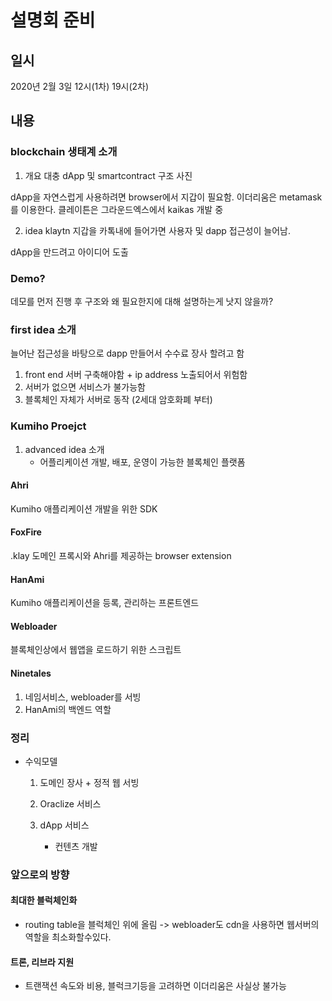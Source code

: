 # 설명회 준비

## 일시
2020년 2월 3일 12시(1차) 19시(2차)

## 내용
### blockchain 생태계 소개
1. 개요
대충 dApp 및 smartcontract 구조 사진

dApp을 자연스럽게 사용하려면 browser에서 지갑이 필요함.
이더리움은 metamask를 이용한다.
클레이튼은 그라운드엑스에서 kaikas 개발 중

2. idea
klaytn 지갑을 카톡내에 들어가면 사용자 및 dapp 접근성이 늘어남.

dApp을 만드려고 아이디어 도출


### Demo?

데모를 먼저 진행 후 구조와 왜 필요한지에 대해 설명하는게 낫지 않을까?

### first idea 소개

늘어난 접근성을 바탕으로 dapp 만들어서 수수료 장사 할려고 함


1. front end 서버 구축해야함 + ip address 노출되어서 위험함
2. 서버가 없으면 서비스가 불가능함
3. 블록체인 자체가 서버로 동작 (2세대 암호화폐 부터)

### Kumiho Proejct
1. advanced idea 소개
    - 어플리케이션 개발, 배포, 운영이 가능한 블록체인 플랫폼
#### Ahri
Kumiho 애플리케이션 개발을 위한 SDK
#### FoxFire
.klay 도메인 프록시와 Ahri를 제공하는 browser extension
#### HanAmi
Kumiho 애플리케이션을 등록, 관리하는 프론트엔드
#### Webloader
블록체인상에서 웹앱을 로드하기 위한 스크립트
#### Ninetales
1. 네임서비스, webloader를 서빙
2. HanAmi의 백엔드 역할

### 정리
* 수익모델
    1. 도메인 장사 + 정적 웹 서빙

    2. Oraclize 서비스

    3. dApp 서비스
        * 컨텐츠 개발

### 앞으로의 방향
#### 최대한 블럭체인화
- routing table을 블럭체인 위에 올림 -> webloader도 cdn을 사용하면 웹서버의 역할을 최소화할수있다.
#### 트론, 리브라 지원
- 트랜잭션 속도와 비용, 블럭크기등을 고려하면 이더리움은 사실상 불가능
